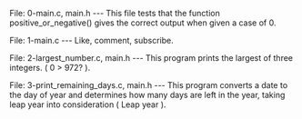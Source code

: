 File: 0-main.c, main.h --- This file tests that the function positive_or_negative() gives the correct output when given a case of 0.

File: 1-main.c ---  Like, comment, subscribe.

File: 2-largest_number.c, main.h --- This program prints the largest of three integers. ( 0 > 972? ).

File: 3-print_remaining_days.c, main.h --- This program converts a date to the day of year and determines how many days are left in the year, taking leap year into consideration ( Leap year ).

